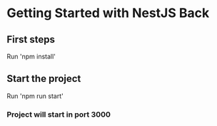 # Getting Started with NestJS Back

## First steps
Run 'npm install'

## Start the project

Run 'npm run start'

### Project will start in port 3000

